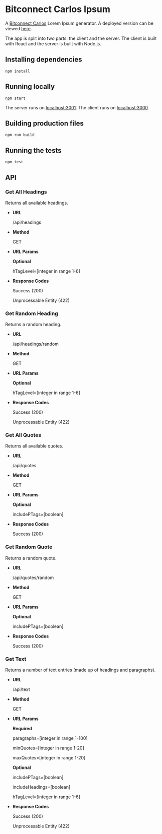 # Bitconnect Carlos Ipsum
A [Bitconnect Carlos](https://www.youtube.com/watch?v=QKO6IChjojI) Lorem Ipsum generator. A deployed
version can be viewed [here](https://bitconnectcarlosipsum.herokuapp.com/).

The app is split into two parts: the client and the server. The client is built with React and the server is
built with Node.js.

## Installing dependencies
```
npm install
```

## Running locally
```
npm start
```

The server runs on [localhost:3001](http://localhost:3001). The client runs on [localhost:3000](http://localhost:3000).

## Building production files
```
npm run build
```

## Running the tests
```
npm test
```

## API

### Get All Headings
Returns all available headings.

* **URL**

  /api/headings

* **Method**

  GET

* **URL Params**

  **Optional**

  hTagLevel=[integer in range 1-6]

* **Response Codes**
 
  Success (200)
  
  Unprocessable Entity (422)

### Get Random Heading
Returns a random heading.

* **URL**

  /api/headings/random

* **Method**

  GET

* **URL Params**

  **Optional**

  hTagLevel=[integer in range 1-6]

* **Response Codes**
 
  Success (200)
  
  Unprocessable Entity (422)

### Get All Quotes
Returns all available quotes.

* **URL**

  /api/quotes

* **Method**

  GET

* **URL Params**

  **Optional**

  includePTags=[boolean]

* **Response Codes**
 
  Success (200)

### Get Random Quote
Returns a random quote.

* **URL**

  /api/quotes/random

* **Method**

  GET

* **URL Params**

  **Optional**

  includePTags=[boolean]

* **Response Codes**
 
  Success (200)

### Get Text
Returns a number of text entries (made up of headings and paragraphs).

* **URL**

  /api/text

* **Method**

  GET

* **URL Params**

  **Required**

  paragraphs=[integer in range 1-100]
  
  minQuotes=[integer in range 1-20]

  maxQuotes=[integer in range 1-20]

  **Optional**

  includePTags=[boolean]
  
  includeHeadings=[boolean]

  hTagLevel=[integer in range 1-6]

* **Response Codes**
 
  Success (200)

  Unprocessable Entity (422)
